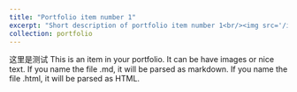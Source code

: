 ```yaml
---
title: "Portfolio item number 1"
excerpt: "Short description of portfolio item number 1<br/><img src='/images/500x300.png'>"
collection: portfolio
---
```

这里是测试
This is an item in your portfolio. It can be have images or nice text. If you name the file .md, it will be parsed as markdown. If you name the file .html, it will be parsed as HTML. 
